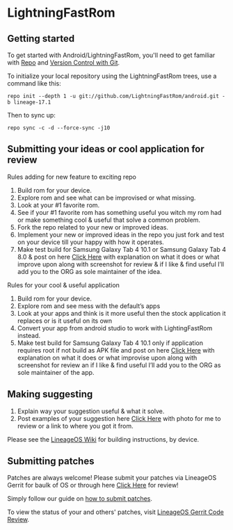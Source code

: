 LightningFastRom
===========

Getting started
---------------

To get started with Android/LightningFastRom, you'll need to get
familiar with [Repo](https://source.android.com/source/using-repo.html) and [Version Control with Git](https://source.android.com/source/version-control.html).

To initialize your local repository using the LightningFastRom trees, use a command like this:
```
repo init --depth 1 -u git://github.com/LightningFastRom/android.git -b lineage-17.1
```
Then to sync up:
```
repo sync -c -d --force-sync -j10
```
Submitting your ideas or cool application for review
----------------------------------------------
Rules adding for new feature to exciting repo
1. Build rom for your device.
2. Explore rom and see what can be improvised or what missing.
3. Look at your #1 favorite rom.
4. See if your #1 favorite rom has something useful you witch my rom had or make something cool & useful that solve a common problem.
5. Fork the repo related to your new or improved ideas.
6. Implement your new or improved ideas in the repo you just fork and test on your device till your happy with how it operates.
7. Make test build for Samsung Galaxy Tab 4 10.1 or Samsung Galaxy Tab 4 8.0 & post on here [Click Here](https://forum.xda-developers.com/tab-4/development/samsung-galaxy-tab-4-light-project-t3877643) with explanation on what it does or what improve upon along with screenshot for review & if I like & find useful I’ll add you to the ORG as sole maintainer of the idea.

Rules for your cool & useful application
1. Build rom for your device.
2. Explore rom and see mess with the default’s apps
3. Look at your apps and think is it more useful then the stock application it replaces or is it useful on its own
5. Convert your app from android studio to work with LightingFastRom instead.
6. Make test build for Samsung Galaxy Tab 4 10.1 only if application requires root if not build as APK file and post on here [Click Here](https://forum.xda-developers.com/tab-4/development/samsung-galaxy-tab-4-light-project-t3877643) with explanation on what it does or what improvise upon along with screenshot for review an if I like & find useful I’ll add you to the ORG as sole maintainer of the app.

Making suggesting
----------------------------------------------
1. Explain way your suggestion useful & what it solve.
2. Post examples of your suggestion here [Click Here](https://forum.xda-developers.com/tab-4/development/samsung-galaxy-tab-4-light-project-t3877643) with photo for me to review or a link to where you got it from.

Please see the [LineageOS Wiki](https://wiki.lineageos.org/) for building instructions, by device.


Submitting patches
------------------
Patches are always welcome! Please submit your patches via LineageOS Gerrit for baulk of OS or through here [Click Here](https://forum.xda-developers.com/tab-4/development/samsung-galaxy-tab-4-light-project-t3877643) for review!

Simply follow our guide on [how to submit patches](https://wiki.lineageos.org/submitting-patch-howto.html).

To view the status of your and others' patches, visit [LineageOS Gerrit Code Review](https://review.lineageos.org/).


